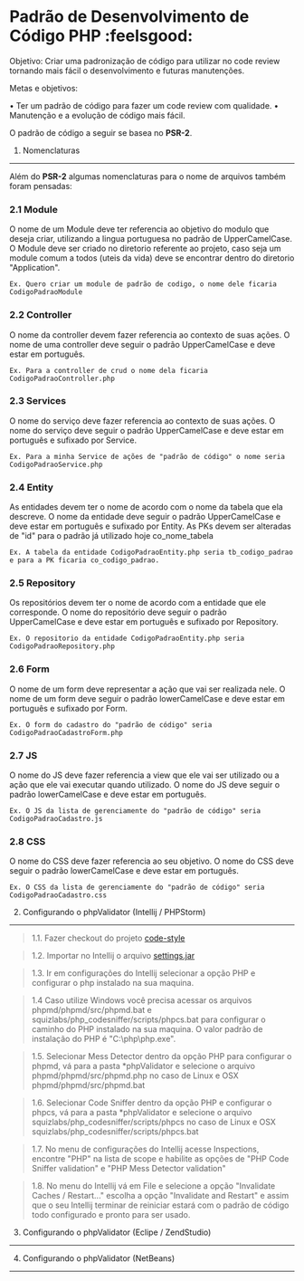 Padrão de Desenvolvimento de Código PHP :feelsgood:
==================

Objetivo: Criar  uma  padronização de código para utilizar no code review tornando mais fácil o desenvolvimento e futuras manutenções.

Metas e objetivos:

•	Ter um padrão de código para fazer um code review com qualidade.
•	Manutenção e a evolução de código mais fácil.

O padrão de código  a seguir se basea no **PSR-2**.


1. Nomenclaturas
--------

Além do **PSR-2** algumas nomenclaturas para o nome de arquivos também foram pensadas:

### 2.1 Module
O nome de um Module deve ter referencia ao objetivo do modulo que deseja criar, utilizando a lingua portuguesa no padrão de UpperCamelCase.
O Module deve ser criado no diretorio referente ao projeto, caso seja um module comum a todos (uteis da vida) deve se encontrar dentro do diretorio "Application".
```
Ex. Quero criar um module de padrão de codigo, o nome dele ficaria CodigoPadraoModule
```

### 2.2 Controller
O nome da controller devem fazer referencia ao contexto de suas ações.
O nome de uma controller deve seguir o padrão UpperCamelCase e deve estar em português.
```
Ex. Para a controller de crud o nome dela ficaria CodigoPadraoController.php
```

### 2.3 Services
O nome do serviço deve fazer referencia ao contexto de suas ações.
O nome do serviço deve seguir o padrão UpperCamelCase e deve estar em português e sufixado por Service.
```
Ex. Para a minha Service de ações de "padrão de código" o nome seria CodigoPadraoService.php
```

### 2.4 Entity
As entidades devem ter o nome de acordo com o nome da tabela que ela descreve.
O nome da entidade deve seguir o padrão UpperCamelCase e deve estar em português e sufixado por Entity.
As PKs devem ser alteradas de "id" para o padrão já utilizado hoje co_nome_tabela
```
Ex. A tabela da entidade CodigoPadraoEntity.php seria tb_codigo_padrao e para a PK ficaria co_codigo_padrao.
```

### 2.5 Repository
Os repositórios devem ter o nome de acordo com a entidade que ele corresponde.
O nome do repositório deve seguir o padrão UpperCamelCase e deve estar em português e sufixado por Repository.
```
Ex. O repositorio da entidade CodigoPadraoEntity.php seria CodigoPadraoRepository.php
```

### 2.6 Form
O nome de um form deve representar a ação que vai ser realizada nele.
O nome de um form deve seguir o padrão lowerCamelCase e deve estar em português e sufixado por Form.
```
Ex. O form do cadastro do "padrão de código" seria CodigoPadraoCadastroForm.php
```

### 2.7 JS
O nome do JS deve fazer referencia a view que ele vai ser utilizado ou a ação que ele vai executar quando utilizado.
O nome do JS deve seguir o padrão lowerCamelCase e deve estar em português.
```
Ex. O JS da lista de gerenciamente do "padrão de código" seria CodigoPadraoCadastro.js
```

### 2.8 CSS
O nome do CSS deve fazer referencia ao seu objetivo.
O nome do CSS deve seguir o padrão lowerCamelCase e deve estar em português.
```
Ex. O CSS da lista de gerenciamente do "padrão de código" seria CodigoPadraoCadastro.css
```

2. Configurando o phpValidator (Intellij / PHPStorm)
--------

> 1.1. Fazer checkout do projeto [code-style](https://github.com/pauloborgesccb/code-style)

> 1.2. Importar no Intellij o arquivo [settings.jar](https://github.com/pauloborgesccb/code-style/blob/master/settings.jar)

> 1.3. Ir em configurações do Intellij selecionar a opção PHP e configurar o php instalado na sua maquina.

> 1.4 Caso utilize Windows você precisa acessar os arquivos phpmd/phpmd/src/phpmd.bat e squizlabs/php_codesniffer/scripts/phpcs.bat para configurar o caminho do PHP instalado na sua maquina. O valor padrão de instalação do PHP é "C:\php\php.exe".

> 1.5. Selecionar Mess Detector dentro da opção PHP para configurar o phpmd, vá para a pasta  *phpValidator e selecione o arquivo  phpmd/phpmd/src/phpmd.php no caso de Linux e OSX phpmd/phpmd/src/phpmd.bat

> 1.6. Selecionar Code Sniffer dentro da opção PHP e configurar o phpcs, vá para a pasta *phpValidator e selecione o arquivo  squizlabs/php_codesniffer/scripts/phpcs no caso de Linux e OSX squizlabs/php_codesniffer/scripts/phpcs.bat

> 1.7. No menu de configurações do Intellij acesse Inspections, encontre "PHP" na lista de scope e habilite as opções de "PHP Code Sniffer validation" e "PHP Mess Detector validation"

> 1.8. No menu do Intellij vá em File e selecione a opção "Invalidate Caches / Restart..." escolha a opção "Invalidate and Restart" e assim que o seu Intellij terminar de reiniciar estará com o padrão de código todo configurado e pronto para ser usado.

3. Configurando o phpValidator (Eclipe / ZendStudio)
--------


4. Configurando o phpValidator (NetBeans)
--------
